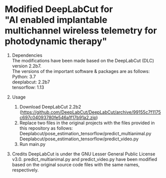 # Modified DeepLabCut for<br/>"AI enabled implantable multichannel wireless telemetry for photodynamic therapy"

1. Dependencies<br/>
The modifications have been made based on the DeepLabCut (DLC) version 2.2b7.<br/>
The versions of the important software & packages are as follows:<br/>
Python: 3.7<br/>
deeplabcut: 2.2b7<br/>
tensorflow: 1.13<br/>

2. Usage
	1. Download DeepLabCut 2.2b2 (https://github.com/DeepLabCut/DeepLabCut/archive/99155c7f1175c697c04093780fe546a1f17b91a2.zip)<br/>
	2. Replace two files in the original projects with the files provided in this repository as follows:<br/>
	Deeplabcut/pose_estimation_tensorflow/predict_multianimal.py<br/>
	Deeplabcut/pose_estimation_tensorflow/predict_video.py<br/>
	3. Run main.py

3. Credits
DeepLabCut is under the GNU Lesser General Public License v3.0.
predict_multianimal.py and predict_video.py have been modified based on the original source code files with the same names, respectively.
